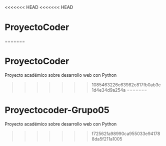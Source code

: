 <<<<<<< HEAD
<<<<<<< HEAD
# ProyectoCoder
=======
# ProyectoCoder
Proyecto académico sobre desarrollo web con Python
>>>>>>> 1085463226c63982c817fb0ab3c1d4e34d9a254a
=======
# Proyectocoder-Grupo05

Proyecto académico sobre desarrollo web con Python
>>>>>>> f72562fa98990ca955033e941788da5f211a1005
